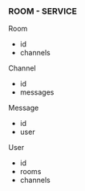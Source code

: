 ### ROOM - SERVICE

Room

- id
- channels

Channel

- id
- messages

Message

- id
- user

User

- id
- rooms
- channels
